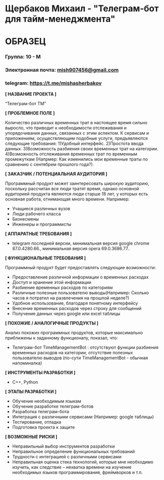 # Щербаков Михаил - "Телеграм-бот для тайм-менеджмента"
# ОБРАЗЕЦ

### Группа: 10 - М
### Электронная почта: mish907456@gmail.com
### telegram: https://t.me/mishasherbakov


**[ НАЗВАНИЕ ПРОЕКТА ]**

“Телеграм-бот TM”

**[ ПРОБЛЕМНОЕ ПОЛЕ ]**

Количество различных временных трат в настоящее время сильно выросло, что приводит к необходимости отслеживания и упорядочивания данных, связанных с этим аспектом. К сервисам и приложениям, осуществляющим подобные услуги, предъявляются следующие требования: 1)Удобный интерфейс. 2)Простота ввода данных. 3)Возможность разбиения своих временных трат на категории. 4)Возможность отслеживания временных трат по временным промежуткам (Напрмер: Как изменились мои временные траты по сравнению с сентябрем прошлого года?).

**[ ЗАКАЗЧИК / ПОТЕНЦИАЛЬНАЯ АУДИТОРИЯ ]**

Программный продукт может заинтересовать широкую аудиторию, поскольку рассчитан все люди тратят время, однако основной аудиторией продукта являются люди старше 18 лет, у которых есть основная работа, отнимающая много времени. Например:

* Учащиеся различных вузов
* Люди рабочего класса
* Бизнесмены
* Инженеры и программисты 

**[ АППАРАТНЫЕ ТРЕБОВАНИЯ ]** 

* telegram последней версии, минимальная версия google chrome 87.0.4280.66., минимальная версия opera 69.0.3686.77..


**[ ФУНКЦИОНАЛЬНЫЕ ТРЕБОВАНИЯ ]**

Программный продукт будет предоставлять следующие возможности:
* Предоставление различной информации о временных расходах
* Доступ и хранение этой информации 
* Разбиение временных расходов по категориям
* Различные полезные пользователю выводы(Например: Сколько часов я потратил на развлечения на прошлой неделе?)
* Удобное использование, благодаря понятному интерфейсу
* Внесение временных расходов через строку для сообщений
* Получение данных через google или excel таблицы

**[ ПОХОЖИЕ / АНАЛОГИЧНЫЕ ПРОДУКТЫ ]**

Анализ похожих программных продуктов, которые максимально приближены к заданному функционалу, показал, что:

* Телеграм-бот TimeManagementBot : отсутствуют функции разбиения временных расходов на категории, отсутствие полезных пользователю выводов (по-сути TimeManagementBot - обычная напоминалка)


**[ ИНСТРУМЕНТЫ РАЗРАБОТКИ ]**

*	С++, Python

**[ ЭТАПЫ РАЗРАБОТКИ ]**

* Обучение необходимым языкам 
* Обучение разработке телеграм-ботов
* Разработка телеграм-бота
*	Интеграция с различными сервисами (Например: google таблицы)
*	Тестирование, отладка
*	Подготовка проекта к защите

**[ ВОЗМОЖНЫЕ РИСКИ ]**

* Неправильный выбор инструментов разработки
* Неправильное определение функциональных требований
*	Трудности с интеграцией с различными сервисами 
*	Неправильная оценка стека технологий, которые мне необходимо изучить, как следствие – нехватка времени на изучение необходимых языков программирования, фреймворков и т.п.
